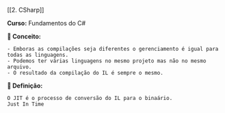 [[2. CSharp]]

**Curso:** Fundamentos do C# 

**📖 Conceito:**  

```
- Emboras as compilações seja diferentes o gerenciamento é igual para todas as linguagens.
- Podemos ter várias linguagens no mesmo projeto mas não no mesmo arquivo.
- O resultado da compilação do IL é sempre o mesmo.
```

**📖 Definição:**  

```
O JIT é o processo de conversão do IL para o binaário.
Just In Time
```
